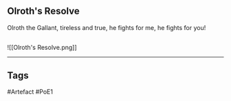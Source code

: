 ## Olroth's Resolve
Olroth the Gallant,
tireless and true,
he fights for me,
he fights for you!
##
![[Olroth's Resolve.png]]

---
## Tags
#Artefact
#PoE1